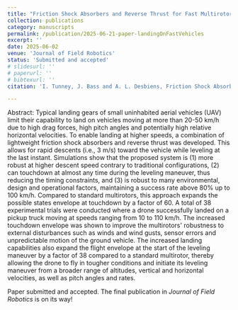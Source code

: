 ```yaml
---
title: "Friction Shock Absorbers and Reverse Thrust for Fast Multirotor Landing on High‐Speed Vehicles"
collection: publications
category: manuscripts
permalink: /publication/2025-06-21-paper-landingOnFastVehicles
excerpt: ''
date: 2025-06-02
venue: 'Journal of Field Robotics'
status: 'Submitted and accepted'
# slidesurl: ''
# paperurl: ''
# bibtexurl: ''
citation: 'I. Tunney, J. Bass and A. L. Desbiens, Friction Shock Absorbers and Reverse Thrust for Fast Multirotor Landing on High‐Speed Vehicles," in Journal of Field Robotics [Submitted and Accepted]'

---
```


Abstract: Typical landing gears of small uninhabited aerial vehicles (UAV) limit their capability to land on vehicles moving at more than 20-50 km/h due to high drag forces, high pitch angles and potentially high relative horizontal velocities. To enable landing at higher speeds, a combination of lightweight friction shock absorbers and reverse thrust was developed. This allows for rapid descents (i.e., 3 m/s) toward the vehicle while leveling at the last instant. Simulations show that the proposed system is (1) more robust at higher descent speed contrary to traditional configurations, (2) can touchdown at almost any time during the leveling maneuver, thus reducing the timing constraints, and (3) is robust to many environmental, design and operational factors, maintaining a success rate above 80\% up to 100 km/h. Compared to standard multirotors, this approach expands the possible states envelope at touchdown by a factor of 60. A total of 38 experimental trials were conducted where a drone successfully landed on a pickup truck moving at speeds ranging from 10 to 110 km/h. The increased touchdown envelope was shown to improve the multirotors' robustness to external disturbances such as winds and wind gusts, sensor errors and unpredictable motion of the ground vehicle. The increased landing capabilities also expand the flight envelope at the start of the leveling maneuver by a factor of 38 compared to a standard multirotor, thereby allowing the drone to fly in tougher conditions and initiate its leveling maneuver from a broader range of altitudes, vertical and horizontal velocities, as well as pitch angles and rates.

Paper submitted and accepted. The final publication in *Journal of Field Robotics* is on its way!
